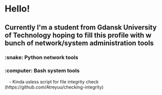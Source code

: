 <h1> Hello! </h1>
<h2> Currently I'm a student from Gdansk University of Technology hoping to fill this profile with w bunch of network/system administration tools </h2>
<h3> :snake: Python network tools </h3>
<h3> :computer: Bash system tools </h3>
&emsp;- Kinda usless script for file integrity check (https://github.com/Atreyuu/checking-integrity)

<!--
**Atreyuu/Atreyuu** is a ✨ _special_ ✨ repository because its `README.md` (this file) appears on your GitHub profile.

Here are some ideas to get you started:

- 🔭 I’m currently working on ...
- 🌱 I’m currently learning ...
- 👯 I’m looking to collaborate on ...
- 🤔 I’m looking for help with ...
- 💬 Ask me about ...
- 📫 How to reach me: ...
- 😄 Pronouns: ...
- ⚡ Fun fact: ...
-->
